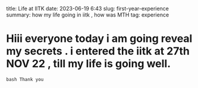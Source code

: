 title: Life at IITK
date: 2023-06-19 6:43
slug: first-year-experience
summary: how my life going in iitk , how was MTH
tag: experience

# Hiii everyone today i am going reveal my secrets . i entered the iitk at 27th NOV 22 , till my life is going well.
```bash Thank you ```
